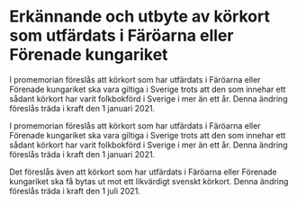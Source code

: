 # Erkännande och utbyte av körkort som utfärdats i Färöarna eller Förenade kungariket

I promemorian föreslås att körkort som har utfärdats i Färöarna eller Förenade kungariket ska vara giltiga i Sverige trots att den som innehar ett sådant körkort har varit folkbokförd i Sverige i mer än ett år. Denna ändring föreslås träda i kraft den 1 januari 2021.

I promemorian föreslås att körkort som har utfärdats i Färöarna eller Förenade kungariket ska vara giltiga i Sverige trots att den som innehar ett sådant körkort har varit folkbokförd i Sverige i mer än ett år. Denna ändring föreslås träda i kraft den 1 januari 2021.

Det föreslås även att körkort som har utfärdats i Färöarna eller Förenade kungariket ska få bytas ut mot ett likvärdigt svenskt körkort. Denna ändring föreslås träda i kraft den 1 juli 2021.
